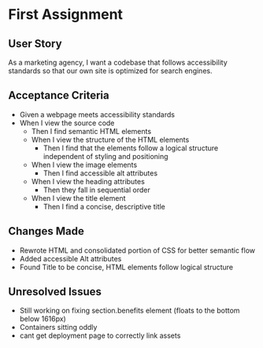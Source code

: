 # First Assignment

## User Story
As a marketing agency, I want a codebase that follows accessibility standards so that our own site is optimized for search engines.

## Acceptance Criteria
- Given a webpage meets accessibility standards
- When I view the source code
  - Then I find semantic HTML elements
  - When I view the structure of the HTML elements
    - Then I find that the elements follow a logical structure independent of styling and positioning
  - When I view the image elements
    - Then I find accessible alt attributes
  - When I view the heading attributes
    - Then they fall in sequential order
  - When I view the title element
    - Then I find a concise, descriptive title

## Changes Made
- Rewrote HTML and consolidated portion of CSS for better semantic flow
- Added accessible Alt attributes
- Found Title to be concise, HTML elements follow logical structure

## Unresolved Issues
- Still working on fixing section.benefits element (floats to the bottom below 1616px)
- Containers sitting oddly
- cant get deployment page to correctly link assets

